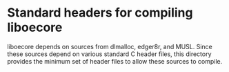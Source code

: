 # Standard headers for compiling liboecore

liboecore depends on sources from dlmalloc, edger8r, and MUSL. Since these
sources depend on various standard C header files, this directory provides
the minimum set of header files to allow these sources to compile.
